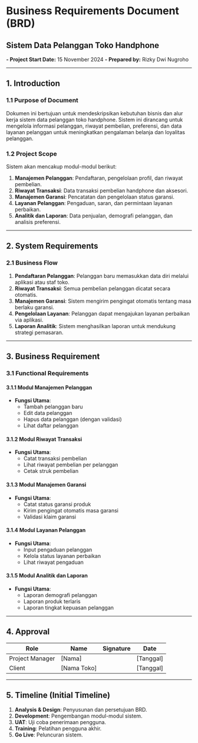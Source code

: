 # Business Requirements Document (BRD)  
## Sistem Data Pelanggan Toko Handphone  

**- Project Start Date:** 15 November 2024 
**- Prepared by:** Rizky Dwi Nugroho 

---

## 1. Introduction  

### 1.1 Purpose of Document  
Dokumen ini bertujuan untuk mendeskripsikan kebutuhan bisnis dan alur kerja sistem data pelanggan toko handphone. Sistem ini dirancang untuk mengelola informasi pelanggan, riwayat pembelian, preferensi, dan data layanan pelanggan untuk meningkatkan pengalaman belanja dan loyalitas pelanggan.  

### 1.2 Project Scope  
Sistem akan mencakup modul-modul berikut:  
1. **Manajemen Pelanggan**: Pendaftaran, pengelolaan profil, dan riwayat pembelian.  
2. **Riwayat Transaksi**: Data transaksi pembelian handphone dan aksesori.  
3. **Manajemen Garansi**: Pencatatan dan pengelolaan status garansi.  
4. **Layanan Pelanggan**: Pengaduan, saran, dan permintaan layanan perbaikan.  
5. **Analitik dan Laporan**: Data penjualan, demografi pelanggan, dan analisis preferensi.  

---

## 2. System Requirements  

### 2.1 Business Flow  
1. **Pendaftaran Pelanggan**: Pelanggan baru memasukkan data diri melalui aplikasi atau staf toko.  
2. **Riwayat Transaksi**: Semua pembelian pelanggan dicatat secara otomatis.  
3. **Manajemen Garansi**: Sistem mengirim pengingat otomatis tentang masa berlaku garansi.  
4. **Pengelolaan Layanan**: Pelanggan dapat mengajukan layanan perbaikan via aplikasi.  
5. **Laporan Analitik**: Sistem menghasilkan laporan untuk mendukung strategi pemasaran.  

---

## 3. Business Requirement  

### 3.1 Functional Requirements  

#### 3.1.1 Modul Manajemen Pelanggan  
- **Fungsi Utama**:  
  - Tambah pelanggan baru  
  - Edit data pelanggan  
  - Hapus data pelanggan (dengan validasi)  
  - Lihat daftar pelanggan  

#### 3.1.2 Modul Riwayat Transaksi  
- **Fungsi Utama**:  
  - Catat transaksi pembelian  
  - Lihat riwayat pembelian per pelanggan  
  - Cetak struk pembelian  

#### 3.1.3 Modul Manajemen Garansi  
- **Fungsi Utama**:  
  - Catat status garansi produk  
  - Kirim pengingat otomatis masa garansi  
  - Validasi klaim garansi  

#### 3.1.4 Modul Layanan Pelanggan  
- **Fungsi Utama**:  
  - Input pengaduan pelanggan  
  - Kelola status layanan perbaikan  
  - Lihat riwayat pengaduan  

#### 3.1.5 Modul Analitik dan Laporan  
- **Fungsi Utama**:  
  - Laporan demografi pelanggan  
  - Laporan produk terlaris  
  - Laporan tingkat kepuasan pelanggan  

---

## 4. Approval  
| Role            | Name             | Signature | Date       |  
|------------------|------------------|-----------|------------|  
| Project Manager | [Nama]           |           | [Tanggal]  |  
| Client          | [Nama Toko]      |           | [Tanggal]  |  

---

## 5. Timeline (Initial Timeline)  
1. **Analysis & Design**: Penyusunan dan persetujuan BRD.  
2. **Development**: Pengembangan modul-modul sistem.  
3. **UAT**: Uji coba penerimaan pengguna.  
4. **Training**: Pelatihan pengguna akhir.  
5. **Go Live**: Peluncuran sistem.